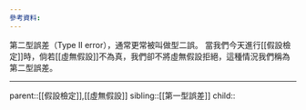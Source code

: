 ```yaml
---
參考資料:
---
```

第二型誤差（Type II error），通常更常被叫做型二誤。
當我們今天進行[[假設檢定]]時，倘若[[虛無假設]]不為真，我們卻不將虛無假設拒絕，這種情況我們稱為第二型誤差。
- - -
parent::[[假設檢定]],[[虛無假設]]
sibling::[[第一型誤差]]
child::